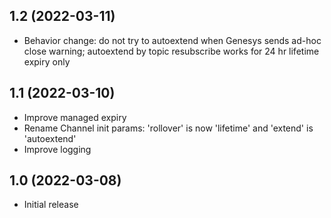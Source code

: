1.2 (2022-03-11)
-----------------

- Behavior change: do not try to autoextend when Genesys sends ad-hoc
  close warning; autoextend by topic resubscribe works for 24 hr lifetime
  expiry only

1.1 (2022-03-10)
-----------------

- Improve managed expiry
- Rename Channel init params: 'rollover' is now 'lifetime' and 'extend'
  is 'autoextend'
- Improve logging


1.0 (2022-03-08)
-----------------

- Initial release
